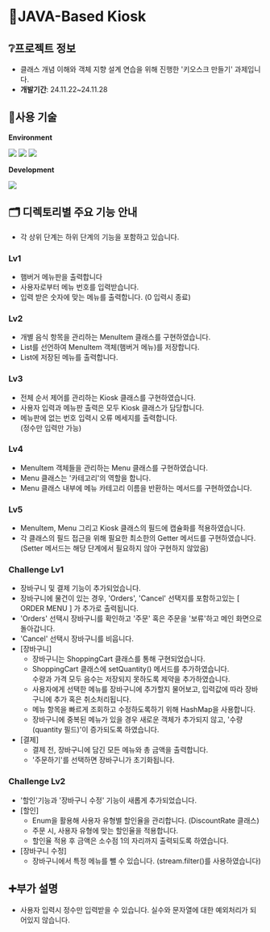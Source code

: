 #  🍔JAVA-Based Kiosk
## ❔프로젝트 정보
- 클래스 개념 이해와 객체 지향 설계 연습을 위해 진행한 '키오스크 만들기' 과제입니다.
- **개발기간**: 24.11.22~24.11.28

## 🔧사용 기술
**Environment**

<img src="https://img.shields.io/badge/github-181717?style=for-the-badge&logo=github&logoColor=white">
<img src="https://img.shields.io/badge/git-F05032?style=for-the-badge&logo=git&logoColor=white">
<img src="https://img.shields.io/badge/IntelliJ IDEA-000000?style=for-the-badge&logo=intellijidea&logoColor=white">

**Development**

<img src="https://img.shields.io/badge/Java-007396?style=for-the-badge&logo=Java&logoColor=white"> 

## 🗂️ 디렉토리별 주요 기능 안내

- 각 상위 단계는 하위 단계의 기능을 포함하고 있습니다.
### Lv1

- 햄버거 메뉴판을 출력합니다
- 사용자로부터 메뉴 번호를 입력받습니다.
- 입력 받은 숫자에 맞는 메뉴를 출력합니다. (0 입력시 종료)

### Lv2

- 개별 음식 항목을 관리하는 MenuItem 클래스를 구현하였습니다.
- List를 선언하여 MenuItem 객체(햄버거 메뉴)를 저장합니다.
- List에 저장된 메뉴를 출력합니다.

### Lv3

- 전체 순서 제어를 관리하는 Kiosk 클래스를 구현하였습니다.
- 사용자 입력과 메뉴판 출력은 모두 Kiosk 클래스가 담당합니다.
- 메뉴판에 없는 번호 입력시 오류 메세지를 출력합니다. <br>
  (정수만 입력만 가능)

### Lv4

- MenuItem 객체들을 관리하는 Menu 클래스를 구현하였습니다.
- Menu 클래스는 '카테고리'의 역할을 합니다.
- Menu 클래스 내부에 메뉴 카테고리 이름을 반환하는 메서드를 구현하였습니다.

### Lv5

- MenuItem, Menu 그리고 Kiosk 클래스의 필드에 캡슐화를 적용하였습니다.
- 각 클래스의 필드 접근을 위해 필요한 최소한의 Getter 메서드를 구현하였습니다.<br>
  (Setter 메서드는 해당 단계에서 필요하지 않아 구현하지 않았음)

### Challenge Lv1

- 장바구니 및 결제 기능이 추가되었습니다.
- 장바구니에 물건이 있는 경우, 'Orders', 'Cancel' 선택지를 포함하고있는 [ ORDER MENU ] 가 추가로 출력됩니다.
- 'Orders' 선택시 장바구니를 확인하고 '주문' 혹은 주문을 '보류'하고 메인 화면으로 돌아갑니다.
- 'Cancel' 선택시 장바구니를 비웁니다.
- [장바구니]<br>
  + 장바구니는 ShoppingCart 클래스를 통해 구현되었습니다.
  + ShoppingCart 클래스에 setQuantity() 메서드를 추가하였습니다.<br>
    수량과 가격 모두 음수는 저장되지 못하도록 제약을 추가하였습니다.
  + 사용자에게 선택한 메뉴를 장바구니에 추가할지 물어보고, 입력값에 따라 장바구니에 추가 혹은 취소처리됩니다.
  + 메뉴 항목을 빠르게 조회하고 수정하도록하기 위해 HashMap을 사용합니다.
  + 장바구니에 중복된 메뉴가 있을 경우 새로운 객체가 추가되지 않고, '수량(quantity 필드)'이 증가되도록 하였습니다.
- [결제]<br>
  + 결제 전, 장바구니에 담긴 모든 메뉴와 총 금액을 출력합니다.<br>
  + '주문하기'를 선택하면 장바구니가 초기화됩니다.

### Challenge Lv2

- '할인'기능과 '장바구니 수정' 기능이 새롭게 추가되었습니다.
- [할인]<br>
  - Enum을 활용해 사용자 유형별 할인율을 관리합니다. (DiscountRate 클래스)
  - 주문 시, 사용자 유형에 맞는 할인율을 적용합니다.
  - 할인율 적용 후 금액은 소수점 1의 자리까지 출력되도록 하였습니다.
- [장바구니 수정]
  + 장바구니에서 특정 메뉴를 뺄 수 있습니다. (stream.filter()를 사용하였습니다)

## ➕부가 설명

- 사용자 입력시 정수만 입력받을 수 있습니다. 실수와 문자열에 대한 예외처리가 되어있지 않습니다.